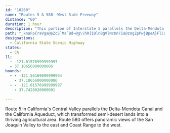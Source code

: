```yaml
---
id: "10260"
name: "Routes 5 & 580--West Side Freeway"
distance: "60"
duration: 1 hour
description: "This portion of Interstate 5 parallels the Delta-Mendota Canal and the California Aqueduct, which transformed semi-desert lands into a thriving agricultural area."
path: "_knaFp{raVga@pZcS`Ma`Bd~@g\\hR{iDlnBgVlNcKnFia@zUgZpPwjBpeA}FlCaGxBeM~CovFd~@eCXiO`Cs@\\{wArUoMlBwj@pJgbHliAuShEkIxBu]rHuKjCgMfC}DdA}[tHqSfE_UnFwm@dNuIxB}SlEuJbCmLjCwFdAqIxBcF`Ay}@zSyc@nJwa@rJ{ItCgF|BqOpIuU`Oe{@fh@ga@`Wkb@~V{P~HugCzbA_NpGmJ|Fe_@lVe~@nm@}ErCyRnMyH~FyHbHupCjqCqIhIo\\h]gH|Iuv@xjAsQlUscDn`Eir@laAODoAdBoqFdzHeq@x_AgLtOwHlLaJvMys@~bA{y@zkAym@l{@iJbOeCnEaFjJam@nkAexAvqC{IjQwz@|`Bs{@vcBiXfh@uRx_@eBxC}BzEydDvpGuF~KuBtDqcB|dDmEfHmFhH}lA`uA}VpZkJhMoRfVsBfD"
designations:
  - California State Scenic Highway
states:
  - CA
ll:
  - -121.01576999999997
  - 37.10656000000006
bounds:
  - - -121.56169099999994
    - 37.10656000000006
  - - -121.01576999999997
    - 37.7428020000001

---
```


<p>Route 5 in California's Central Valley parallels the Delta-Mendota Canal and the California Aqueduct, which transformed semi-desert lands into a thriving agricultural area.  Route 580 offers panoramic views of the San Joaquin Valley to the east and Coast Range to the west.</p>
